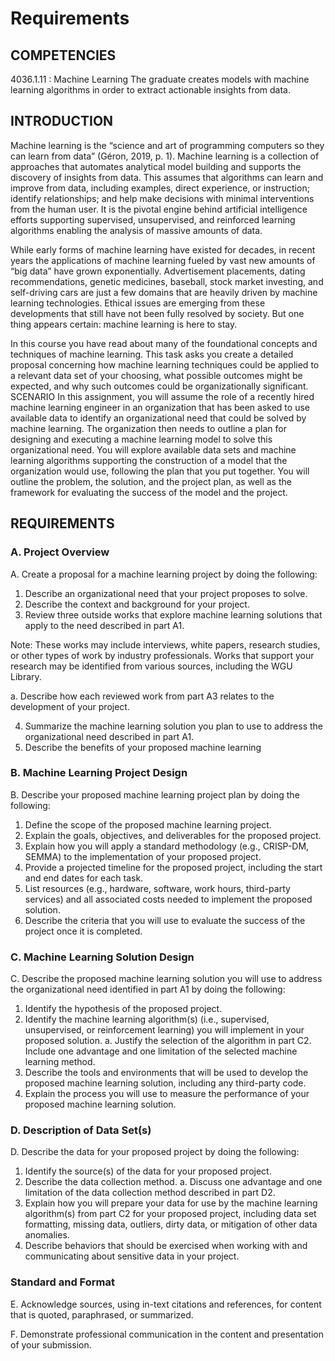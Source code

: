 # Requirements
## COMPETENCIES
4036.1.11 : Machine Learning
The graduate creates models with machine learning algorithms in order to extract actionable insights from data.

## INTRODUCTION
Machine learning is the “science and art of programming computers so they can learn from data” (Géron, 2019, p. 1). Machine learning is a collection of approaches that automates analytical model building and supports the discovery of insights from data. This assumes that algorithms can learn and improve from data, including examples, direct experience, or instruction; identify relationships; and help make decisions with minimal interventions from the human user. It is the pivotal engine behind artificial intelligence efforts supporting supervised, unsupervised, and reinforced learning algorithms enabling the analysis of massive amounts of data.

While early forms of machine learning have existed for decades, in recent years the applications of machine learning fueled by vast new amounts of “big data” have grown exponentially. Advertisement placements, dating recommendations, genetic medicines, baseball, stock market investing, and self-driving cars are just a few domains that are heavily driven by machine learning technologies. Ethical issues are emerging from these developments that still have not been fully resolved by society. But one thing appears certain: machine learning is here to stay.

In this course you have read about many of the foundational concepts and techniques of machine learning. This task asks you create a detailed proposal concerning how machine learning techniques could be applied to a relevant data set of your choosing, what possible outcomes might be expected, and why such outcomes could be organizationally significant.
SCENARIO
In this assignment, you will assume the role of a recently hired machine learning engineer in an organization that has been asked to use available data to identify an organizational need that could be solved by machine learning. The organization then needs to outline a plan for designing and executing a machine learning model to solve this organizational need. You will explore available data sets and machine learning algorithms supporting the construction of a model that the organization would use, following the plan that you put together. You will outline the problem, the solution, and the project plan, as well as the framework for evaluating the success of the model and the project.

## REQUIREMENTS
### A. Project Overview
A.  Create a proposal for a machine learning project by doing the following:
1.  Describe an organizational need that your project proposes to solve.
2.  Describe the context and background for your project.
3.  Review three outside works that explore machine learning solutions that apply to the need described in part A1.

Note: These works may include interviews, white papers, research studies, or other types of work by industry professionals. Works that support your research may be identified from various sources, including the WGU Library.

a.  Describe how each reviewed work from part A3 relates to the development of your project.

4.  Summarize the machine learning solution you plan to use to address the organizational need described in part A1.
5.  Describe the benefits of your proposed machine learning

### B. Machine Learning Project Design
B.  Describe your proposed machine learning project plan by doing the following:
1.  Define the scope of the proposed machine learning project.
2.  Explain the goals, objectives, and deliverables for the proposed project.
3.  Explain how you will apply a standard methodology (e.g., CRISP-DM, SEMMA) to the implementation of your proposed project.
4.  Provide a projected timeline for the proposed project, including the start and end dates for each task.
5.  List resources (e.g., hardware, software, work hours, third-party services) and all associated costs needed to implement the proposed solution.
6.  Describe the criteria that you will use to evaluate the success of the project once it is completed.

### C. Machine Learning Solution Design
C.  Describe the proposed machine learning solution you will use to address the organizational need identified in part A1 by doing the following:
1.  Identify the hypothesis of the proposed project.
2.  Identify the machine learning algorithm(s) (i.e., supervised, unsupervised, or reinforcement learning) you will implement in your proposed solution.
a.  Justify the selection of the algorithm in part C2. Include one advantage and one limitation of the selected machine learning method.
3.  Describe the tools and environments that will be used to develop the proposed machine learning solution, including any third-party code.
4.  Explain the process you will use to measure the performance of your proposed machine learning solution.

### D. Description of Data Set(s)
D.  Describe the data for your proposed project by doing the following:
1.  Identify the source(s) of the data for your proposed project.
2.  Describe the data collection method.
a.  Discuss one advantage and one limitation of the data collection method described in part D2.
3.  Explain how you will prepare your data for use by the machine learning algorithm(s) from part C2 for your proposed project, including data set formatting, missing data, outliers, dirty data, or mitigation of other data anomalies.
4.  Describe behaviors that should be exercised when working with and communicating about sensitive data in your project.

### Standard and Format
E.  Acknowledge sources, using in-text citations and references, for content that is quoted, paraphrased, or summarized.

F.  Demonstrate professional communication in the content and presentation of your submission.